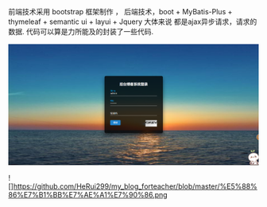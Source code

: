 前端技术采用 bootstrap 框架制作 ， 后端技术，boot + MyBatis-Plus + thymeleaf + semantic ui + layui + Jquery  大体来说 都是ajax异步请求，请求的数据. 代码可以算是力所能及的封装了一些代码.

![image](https://github.com/HeRui299/my_blog_forteacher/blob/master/1.png)

![]https://github.com/HeRui299/my_blog_forteacher/blob/master/%E5%88%86%E7%B1%BB%E7%AE%A1%E7%90%86.png
